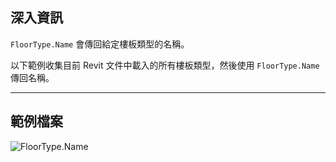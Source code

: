 ## 深入資訊
`FloorType.Name` 會傳回給定樓板類型的名稱。

以下範例收集目前 Revit 文件中載入的所有樓板類型，然後使用 `FloorType.Name` 傳回名稱。
___
## 範例檔案

![FloorType.Name](./Revit.Elements.FloorType.Name_img.jpg)
